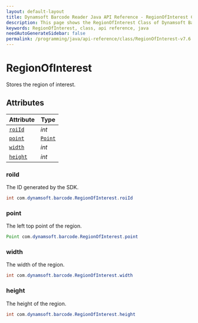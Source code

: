 ```yaml
---
layout: default-layout
title: Dynamsoft Barcode Reader Java API Reference - RegionOfInterest Class
description: This page shows the RegionOfInterest Class of Dynamsoft Barcode Reader for Java SDK API Reference.
keywords: RegionOfInterest, class, api reference, java
needAutoGenerateSidebar: false
permalink: /programming/java/api-reference/class/RegionOfInterest-v7.6.0.html
---
```



# RegionOfInterest
Stores the region of interest.  
  

## Attributes
  
| Attribute | Type |
|---------- | ---- |
| [`roiId`](#roiid) | *int* |
| [`point`](#point) | [`Point`](Point.md) |
| [`width`](#width) | *int* |
| [`height`](#height) | *int* |


### roiId
The ID generated by the SDK.
```java
int com.dynamsoft.barcode.RegionOfInterest.roiId
```

### point
The left top point of the region.
```java
Point com.dynamsoft.barcode.RegionOfInterest.point
```

### width
The width of the region.
```java
int com.dynamsoft.barcode.RegionOfInterest.width
```

### height
The height of the region.
```java
int com.dynamsoft.barcode.RegionOfInterest.height
```
